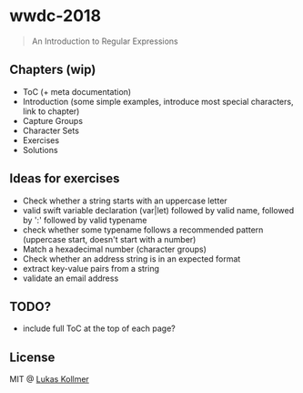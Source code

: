 # wwdc-2018

> An Introduction to Regular Expressions

## Chapters (wip)
- ToC (+ meta documentation)
- Introduction (some simple examples, introduce most special characters, link to chapter)
- Capture Groups
- Character Sets
- Exercises
- Solutions


## Ideas for exercises
- Check whether a string starts with an uppercase letter
- valid swift variable declaration (var|let) followed by valid name, followed by ':' followed by valid typename
- check whether some typename follows a recommended pattern (uppercase start, doesn't start with a number)
- Match a hexadecimal number (character groups)
- Check whether an address string is in an expected format
- extract key-value pairs from a string
- validate an email address

## TODO?
- include full ToC at the top of each page?

## License
MIT @ [Lukas Kollmer](https://lukaskollmer.me)
